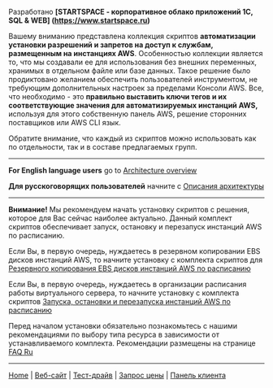 Разработано   **[STARTSPACE - корпоративное облако приложений 1С, SQL & WEB] (https://www.startspace.ru)**

Вашему вниманию представлена коллекция скриптов **автоматизации установки разрешений и запретов на доступ к службам, размещенным на инстанциях AWS**. Особенностью коллекции является то, что мы создавали ее для использования без внешних переменных, хранимых в отдельном файле или базе данных. Такое решение было продиктовано желанием обеспечить пользователей инструментом, не требующим дополнительных настроек за пределами Консоли AWS. Все, что необходимо - это **правильно выставить ключи тегов и их соответствующие значения для автоматизируемых инстанций AWS,** используя для этого собственную панель AWS, решение сторонних поставщиков или AWS CLI язык.

Обратите внимание, что каждый из скриптов можно использовать как по отдельности, так и в составе предлагаемых групп.

***

**For English language users** go to [Architecture overview](https://github.com/STARTSPACE/aws-access-to-ec2-by-timetable/wiki/Architecture-overview)

**Для русскоговорящих пользователей** начните с [Описания архитектуры](https://github.com/STARTSPACE/aws-access-to-ec2-by-timetable/wiki/%D0%9E%D0%BF%D0%B8%D1%81%D0%B0%D0%BD%D0%B8%D0%B5-%D0%B0%D1%80%D1%85%D0%B8%D1%82%D0%B5%D0%BA%D1%82%D1%83%D1%80%D1%8B) 

***

**Внимание!** Мы рекомендуем начать установку скриптов с решения, которое для Вас сейчас наиболее актуально. Данный комплект скриптов обеспечивает запуск, остановку и перезапуск инстанций AWS по расписанию.

Если Вы, в первую очередь, нуждаетесь в резервном копировании EBS дисков инстанций AWS, то начните установку с комплекта скриптов для [Резервного копирования EBS дисков инстанций AWS по расписанию](https://github.com/STARTSPACE/aws-ebs-snapshot-with-tags-by-timetable)

Если Вы, в первую очередь, нуждаетесь в организации расписания работы виртуального сервера, то начните установку с комплекта скриптов [Запуска, остановки и перезапуска инстанций AWS по расписанию](https://github.com/STARTSPACE/aws-ec2-start-stop-reboot-by-timetable)

Перед началом установки обязательно познакомьтесь с нашими рекомендациями по выбору типа ресурса в зависимости от устанавливаемого комплекта. Рекомендации размещены на странице [FAQ Ru](https://github.com/STARTSPACE/aws-ec2-start-stop-reboot-by-timetable/wiki/FAQ-Ru)

***

[Home](https://github.com/STARTSPACE/aws-ec2-start-stop-reboot-by-timetable/wiki) | [Веб-сайт](https://www.startspace.ru/) | [Тест-драйв](https://www.startspace.ru/zakaz) | [Запрос цены](https://cp.startspace.ru/cart.php?a=view) | [Панель клиента](https://cp.startspace.ru/index.php)
